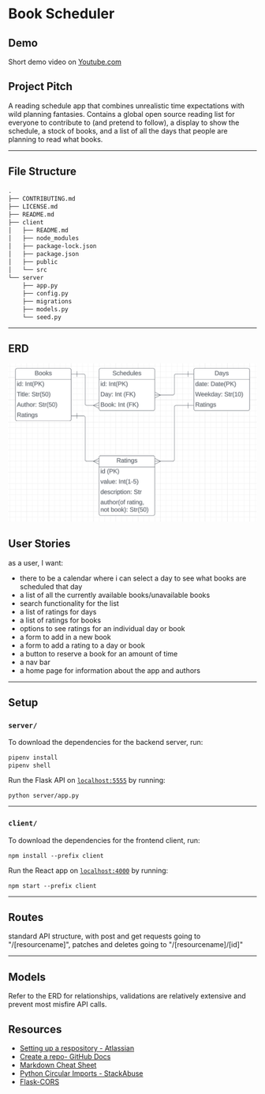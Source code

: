 # Book Scheduler

## Demo

Short demo video on [Youtube.com](https://www.youtube.com/watch?v=hCGazdWA5xs)

## Project Pitch

A reading schedule app that combines unrealistic time expectations with wild planning fantasies.
Contains a global open source reading list for everyone to contribute to (and pretend to follow), a display to
show the schedule, a stock of books, and a list of all the days that people are planning to read what books.

---

## File Structure

```console
.
├── CONTRIBUTING.md
├── LICENSE.md
├── README.md
├── client
│   ├── README.md
│   ├── node_modules
│   ├── package-lock.json
│   ├── package.json
│   ├── public
│   └── src
└── server
    ├── app.py
    ├── config.py
    ├── migrations
    ├── models.py
    └── seed.py
```

---

## ERD

![Relationship Diagram](./extras/Phase4ERD.png)

## User Stories

as a user, I want:
 - there to be a calendar where i can select a day to see what books are scheduled that day
 - a list of all the currently available books/unavailable books
 - search functionality for the list
 - a list of ratings for days
 - a list of ratings for books
 - options to see ratings for an individual day or book
 - a form to add in a new book
 - a form to add a rating to a day or book
 - a button to reserve a book for an amount of time
 - a nav bar
 - a home page for information about the app and authors

---

## Setup

### `server/`

To download the dependencies for the backend server, run:

```console
pipenv install
pipenv shell
```

Run the Flask API on [`localhost:5555`](http://localhost:5555) by
running:

```console
python server/app.py
```

---

### `client/`

To download the dependencies for the frontend client, run:

```console
npm install --prefix client
```

Run the React app on [`localhost:4000`](http://localhost:4000) by
running:

```console
npm start --prefix client
```

---

## Routes

standard API structure, with post and get requests going to "/[resourcename]", 
patches and deletes going to "/[resourcename]/[id]"

---

## Models

Refer to the ERD for relationships, validations are relatively extensive and prevent most misfire
API calls.

## Resources

- [Setting up a respository - Atlassian](https://www.atlassian.com/git/tutorials/setting-up-a-repository)
- [Create a repo- GitHub Docs](https://docs.github.com/en/get-started/quickstart/create-a-repo)
- [Markdown Cheat Sheet](https://www.markdownguide.org/cheat-sheet/)
- [Python Circular Imports - StackAbuse](https://stackabuse.com/python-circular-imports/)
- [Flask-CORS](https://flask-cors.readthedocs.io/en/latest/)
